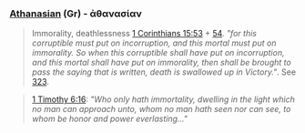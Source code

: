 ### [Athanasian](/greek?word=athanasian) (Gr) - ἀθανασίαν
> Immorality, deathlessness [1 Corinthians 15:53](http://biblehub.com/1_corinthians/15-53.htm) + [54](http://biblehub.com/1_corinthians/15-54.htm). *"for this corruptible must put on incorruption, and this mortal must put on immorality. So when this corruptible shall have put on incorruption, and this mortal shall have put on immorality, then shall be brought to pass the saying that is written, death is swallowed up in Victory."*. See [323](323).

> [1 Timothy 6:16](http://biblehub.com/1_timothy/6-16.htm): *"Who only hath immortality, dwelling in the light which no man can approach unto, whom no man hath seen nor can see, to whom be honor and power everlasting..."*